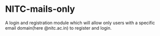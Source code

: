 # NITC-mails-only
A login and registration module which will allow only users with a specific email domain(here @nitc.ac.in) to register and login.
